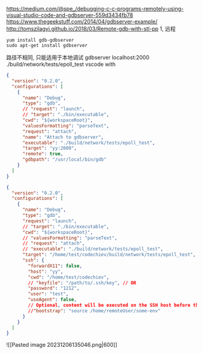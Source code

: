 https://medium.com/@spe_/debugging-c-c-programs-remotely-using-visual-studio-code-and-gdbserver-559d3434fb78
https://www.thegeekstuff.com/2014/04/gdbserver-example/
http://tomszilagyi.github.io/2018/03/Remote-gdb-with-stl-pp
1, 远程
```
yum install gdb-gdbserver
sudo apt-get install gdbserver
```
路径不相同, 只能适用于本地调试
gdbserver localhost:2000 ./build/network/tests/epoll_test
vscode with 
```json
{
  "version": "0.2.0",
  "configurations": [
    {
      "name": "Debug",
      "type": "gdb",
      // "request": "launch",
      // "target": "./bin/executable",
      "cwd": "${workspaceRoot}",
      "valuesFormatting": "parseText",
      "request": "attach",
      "name": "Attach to gdbserver",
      "executable": "./build/network/tests/epoll_test",
      "target": "yy:2000",
      "remote": true,
      "gdbpath": "/usr/local/bin/gdb"
    }
  ]
}

{
  "version": "0.2.0",
  "configurations": [
    {
      "name": "Debug",
      "type": "gdb",
      "request": "launch",
      // "target": "./bin/executable",
      "cwd": "${workspaceRoot}",
      // "valuesFormatting": "parseText",
      // "request": "attach",
      // "executable": "./build/network/tests/epoll_test",
      "target": "/home/test/codechiev/build/network/tests/epoll_test",
      "ssh": {
        "forwardX11": false,
        "host": "yy",
        "cwd": "/home/test/codechiev",
        // "keyfile": "/path/to/.ssh/key", // OR
        "password": "1212",
        "user": "test",
        "useAgent": false,
        // Optional, content will be executed on the SSH host before the debugger call.
        //"bootstrap": "source /home/remoteUser/some-env"
      }
    }
  ]
}
```


![[Pasted image 20231206135046.png|600]]